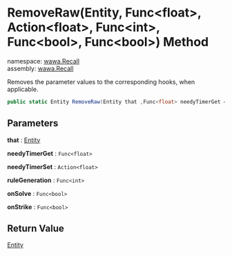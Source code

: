 # RemoveRaw\(Entity, Func\<float\>, Action\<float\>, Func\<int\>, Func\<bool\>, Func\<bool\>\) Method

namespace: [wawa\.Recall](../../wawa.Recall.md)<br />
assembly: [wawa\.Recall](../../../wawa.Recall.md)

Removes the parameter values to the corresponding hooks, when applicable\.

```csharp
public static Entity RemoveRaw(Entity that ,Func<float> needyTimerGet = null ,Action<float> needyTimerSet = null ,Func<int> ruleGeneration = null ,Func<bool> onSolve = null ,Func<bool> onStrike = null);
```

## Parameters

__that__ : [Entity](../../../wawa.Recall/wawa.Recall/Entity.md)



__needyTimerGet__ : `Func<float>`



__needyTimerSet__ : `Action<float>`



__ruleGeneration__ : `Func<int>`



__onSolve__ : `Func<bool>`



__onStrike__ : `Func<bool>`



## Return Value

[Entity](../../../wawa.Recall/wawa.Recall/Entity.md)



